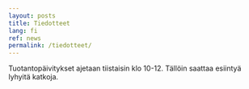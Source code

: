 ```yaml
---
layout: posts
title: Tiedotteet
lang: fi
ref: news
permalink: /tiedotteet/
---
```


Tuotantopäivitykset ajetaan tiistaisin klo 10-12. Tällöin saattaa esiintyä lyhyitä katkoja.